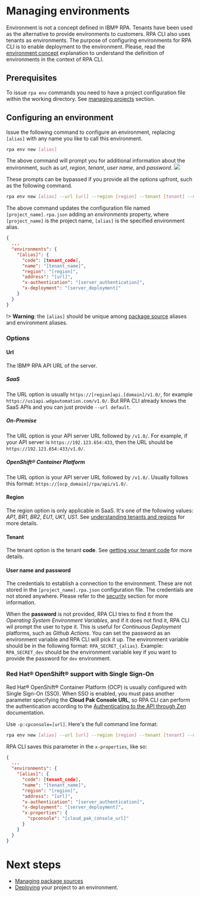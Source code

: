 # Managing environments
Environment is not a concept defined in IBM® RPA. Tenants have been used as the alternative to provide environments to customers. RPA CLI also uses tenants as environments. The purpose of configuring environments for RPA CLI is to enable deployment to the environment. Please, read the [environment concept](concepts.md#environment) explanation to understand the definition of environments in the context of RPA CLI.

## Prerequisites
To issue `rpa env` commands you need to have a project configuration file within the working directory. See [managing projects](guide/project.md) section.

## Configuring an environment
Issue the following command to configure an environment, replacing `[alias]` with any name you like to call this environment.

```bash
rpa env new [alias]
```
The above command will prompt you for additional information about the environment, such as *url*, *region*, *tenant*, *user name*, and *password*.
<img src="_assets/rpa-env-new.gif"/>

These prompts can be bypassed if you provide all the options upfront, such as the following command.
```bash
rpa env new [alias] --url [url] --region [region] --tenant [tenant] --username [username] --password [password]
```

The above command updates the configuration file named `[project_name].rpa.json` adding an *environments* property, where `[project_name]` is the project name, `[alias]` is the specified environment alias.
```json
{
  ...
  "environments": {
    "[alias]": {
      "code": [tenant_code],
      "name": "[tenant_name]",
      "region": "[region]",
      "address": "[url]",
      "x-authentication": "[server_authentication]",
      "x-deployment": "[server_deployment]"
    }
  }
}
```

!> **Warning**: the `[alias]` should be unique among [package source](guide/package-source.md) aliases and environment aliases.

### Options
#### Url
The IBM® RPA API URL of the server. 

##### SaaS
The URL option is usually `https://[region]api.[domain]/v1.0/`, for example `https://us1api.wdgautomation.com/v1.0/`. But RPA CLI already knows the SaaS APIs and you can just provide `--url default`.

##### On-Premise
The URL option is your API server URL followed by `/v1.0/`. For example, if your API server is `https://192.123.654:433`, then the URL should be `https://192.123.654:433/v1.0/`.

##### OpenShift® Container Platform
The URL option is your API server URL followed by `/v1.0/`. Usually follows this format: `https://[ocp_domain]/rpa/api/v1.0/`.

#### Region
The region option is only applicable in SaaS. It's one of the following values: *AP1*, *BR1*, *BR2*, *EU1*, *UK1*, *US1*. See [understanding tenants and regions](https://www.ibm.com/docs/en/rpa/23.0?topic=client-prerequisites-install#understanding-tenants-and-regions) for more details.

#### Tenant
The tenant option is the tenant **code**. See [getting your tenant code](https://www.ibm.com/docs/en/rpa/23.0?topic=client-prerequisites-install#getting-your-tenant-code) for more details.

#### User name and password
The credentials to establish a connection to the environment. These are not stored in the `[project_name].rpa.json` configuration file. The credentials are not stored anywhere. Please refer to the [security](security.md) section for more information.

When the **password** is not provided, RPA CLI tries to find it from the *Operating System Environment Variables*, and if it does not find it, RPA CLI wil prompt the user to type it. This is useful for *Continuous Deployment* platforms, such as *Github Actions*. You can set the password as an environment variable and RPA CLI will pick it up. The environment variable should be in the following format: `RPA_SECRET_{alias}`. Example: `RPA_SECRET_dev` should be the environment variable key if you want to provide the password for `dev` environment.

### Red Hat® OpenShift® support with Single Sign-On
Red Hat® OpenShift® Container Platform (OCP) is usually configured with Single Sign-On (SSO). When SSO is enabled, you must pass another parameter specifying the **Cloud Pak Console URL**, so RPA CLI can perform the authentication according to the [Authenticating to the API through Zen](https://www.ibm.com/docs/en/rpa/23.0?topic=call-authenticating-rpa-api#authenticating-to-the-api-through-zen) documentation.

Use `-p:cpconsole=[url]`. Here's the full command line format:
```bash
rpa env new [alias] --url [url] --region [region] --tenant [tenant] --username [username] --password [password] -p:cpconsole=[url]
```

RPA CLI saves this parameter in the `x-properties`, like so:
```json
{
  ...
  "environments": {
    "[alias]": {
      "code": [tenant_code],
      "name": "[tenant_name]",
      "region": "[region]",
      "address": "[url]",
      "x-authentication": "[server_authentication]",
      "x-deployment": "[server_deployment]",
      "x-properties": {
        "cpconsole": "[cloud_pak_console_url]"
      }
    }
  }
}
```

# Next steps
* [Managing package sources](guide/package-source.md)
* [Deploying](guide/deploy.md) your project to an environment.